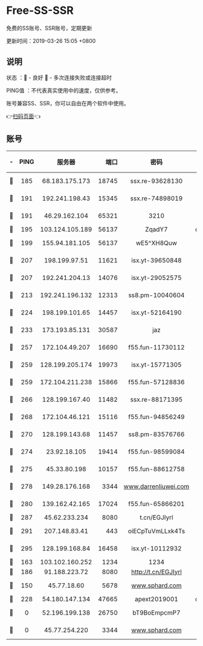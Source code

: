 # Free-SS-SSR

免费的SS账号、SSR账号，定期更新

更新时间：2019-03-26 15:05 +0800

## 说明

状态     ：🙂 - 良好 🙁 - 多次连接失败或连接超时

PING值   ：不代表真实使用中的速度，仅供参考。

账号兼容SS、SSR，你可以自由在两个软件中使用。

👉[扫码页面](https://liesauer.github.io/Free-SS-SSR/)👈

## 账号

|-|PING|服务器|端口|密码|加密方式|区域|
|:----:|:----:|:-----:|-----:|:----:|:----:|:----:|
|🙂|185|68.183.175.173|18745|ssx.re-93628130|aes-256-cfb|US|
|🙂|191|192.241.198.43|15345|ssx.re-74898019|aes-256-cfb|US|
|🙂|191|46.29.162.104|65321|3210|aes-256-ctr|RU|
|🙂|195|103.124.105.189|56137|ZqadY7|chacha20|US|
|🙂|199|155.94.181.105|56137|wE5^XH8Quw|aes-256-cfb|US|
|🙂|207|198.199.97.51|11621|isx.yt-39650848|aes-256-cfb|US|
|🙂|207|192.241.204.13|14076|isx.yt-29052575|aes-256-cfb|US|
|🙂|213|192.241.196.132|12313|ss8.pm-10040604|aes-256-cfb|US|
|🙂|224|198.199.101.65|14457|isx.yt-52164190|aes-256-cfb|US|
|🙂|233|173.193.85.131|30587|jaz|aes-256-cfb|US|
|🙂|257|172.104.49.207|16690|f55.fun-11730112|aes-256-cfb|SG|
|🙂|259|128.199.205.174|19973|isx.yt-15771305|aes-256-cfb|SG|
|🙂|259|172.104.211.238|15866|f55.fun-57128836|aes-256-cfb|US|
|🙂|266|128.199.167.40|11482|ssx.re-88171395|aes-256-cfb|SG|
|🙂|268|172.104.46.121|15116|f55.fun-94856249|aes-256-cfb|SG|
|🙂|270|128.199.143.68|11457|ss8.pm-83576766|aes-256-cfb|SG|
|🙂|274|23.92.18.105|19414|f55.fun-98599084|aes-256-cfb|US|
|🙂|275|45.33.80.198|10157|f55.fun-88612758|aes-256-cfb|US|
|🙂|278|149.28.176.168|3344|www.darrenliuwei.com|aes-256-cfb|AU|
|🙂|280|139.162.42.165|17024|f55.fun-65866201|aes-256-cfb|SG|
|🙂|287|45.62.233.234|8080|t.cn/EGJIyrl|rc4-md5|CA|
|🙂|291|207.148.83.41|443|oiECpTuVmLLxk4Ts|aes-256-cfb|AU|
|🙂|295|128.199.168.84|16458|isx.yt-10112932|aes-256-cfb|SG|
|🙂|163|103.102.160.252|1234|1234|rc4-md5|JP|
|🙂|186|91.188.223.72|8080|http://t.cn/EGJIyrl|rc4-md5|RU|
|🙁|150|45.77.18.60|5678|www.sphard.com|aes-256-cfb|JP|
|🙁|228|54.180.147.134|47665|apext2019001|chacha20|KR|
|🙁|0|52.196.199.138|26750|bT9BoEmpcmP7|aes-256-cfb|JP|
|🙁|0|45.77.254.220|3344|www.sphard.com|aes-256-cfb|SG|
